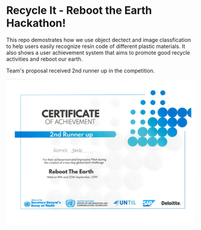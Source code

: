 # Recycle It - Reboot the Earth Hackathon!

This repo demostrates how we use object dectect and image classfication to help users easily recognize resin code of different plastic materials. It also shows a user achievement system that aims to promote good recycle activities and reboot our earth.

Team's proposal received 2nd runner up in the competition.

![2019.09.20.reboot.the.earth.certificate](./doc/2019.09.20.reboot.the.earth.certificate.png)